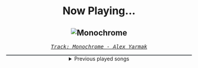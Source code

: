 <div align="center"> 
<h1>Now Playing...</h1>

![Monochrome](https://i.scdn.co/image/ab67616d00001e0279b394107442775d0c4a9ad9)
--
_<samp><a href="https://open.spotify.com/track/6Ro8uJisWV71HLJWVXhALs">Track: Monochrome - Alex Yarmak</a></samp>_

<div style="border: 1px #4B5054 solid"></div>
<details>
  <summary>
    Previous played songs
  </summary>
  <table>
    <thead>
      <tr>
        <th>
          Artist
        </th>
        <th>
          Song
        </th>
        <th>
          Link
        </th>
      </tr>
    </thead>
    <tbody>
      <tr><td>Alex Yarmak</td><td>Monochrome</td><td><a href="https://open.spotify.com/track/6Ro8uJisWV71HLJWVXhALs">https://open.spotify.com/track/6Ro8uJisWV71HLJWVXhALs</a></td></tr><tr><td>Confess</td><td>Eat What You Kill</td><td><a href="https://open.spotify.com/track/6yz2HojEuzMLx1yJoMYVSH">https://open.spotify.com/track/6yz2HojEuzMLx1yJoMYVSH</a></td></tr><tr><td>Rise Of The Northstar</td><td>Here Comes The Boom</td><td><a href="https://open.spotify.com/track/7foMdEhJevqESQw39FQcuv">https://open.spotify.com/track/7foMdEhJevqESQw39FQcuv</a></td></tr><tr><td>Thy Art Is Murder</td><td>Death Perception</td><td><a href="https://open.spotify.com/track/7F9mf1qxNAU9T886jeUoUA">https://open.spotify.com/track/7F9mf1qxNAU9T886jeUoUA</a></td></tr><tr><td>Chelsea Grin</td><td>Bleeding Sun</td><td><a href="https://open.spotify.com/track/6bsxDgpU5nlcHNZYtsfZG8">https://open.spotify.com/track/6bsxDgpU5nlcHNZYtsfZG8</a></td></tr><tr><td>First Blood</td><td>Fuck the Rules</td><td><a href="https://open.spotify.com/track/6BVWv9XJIOYpb1rv1a2BzG">https://open.spotify.com/track/6BVWv9XJIOYpb1rv1a2BzG</a></td></tr><tr><td>GHØSTKID</td><td>SUPERNØVA (feat. Marcus Bischoff of Heaven Shall Burn)</td><td><a href="https://open.spotify.com/track/1Vbmq7Tp3hRhrhUbDT7AME">https://open.spotify.com/track/1Vbmq7Tp3hRhrhUbDT7AME</a></td></tr><tr><td>GHØSTKID</td><td>SUPERNØVA (feat. Marcus Bischoff of Heaven Shall Burn)</td><td><a href="https://open.spotify.com/track/1Vbmq7Tp3hRhrhUbDT7AME">https://open.spotify.com/track/1Vbmq7Tp3hRhrhUbDT7AME</a></td></tr><tr><td>Chris Heria</td><td>Run It</td><td><a href="https://open.spotify.com/track/30Vl4LarZB0HMqSoQ90h4N">https://open.spotify.com/track/30Vl4LarZB0HMqSoQ90h4N</a></td></tr><tr><td>Chris Heria</td><td>Dreamin'</td><td><a href="https://open.spotify.com/track/27IsJL8014E8wybvDRryBY">https://open.spotify.com/track/27IsJL8014E8wybvDRryBY</a></td></tr><tr><td>Chris Heria</td><td>Light It Up</td><td><a href="https://open.spotify.com/track/24qNkQyD9Fo2Gta4qkkukt">https://open.spotify.com/track/24qNkQyD9Fo2Gta4qkkukt</a></td></tr><tr><td>Chris Heria</td><td>Focus</td><td><a href="https://open.spotify.com/track/2PMNv0H8jIRXmtMw6P6lKD">https://open.spotify.com/track/2PMNv0H8jIRXmtMw6P6lKD</a></td></tr><tr><td>Chris Heria</td><td>Smoke</td><td><a href="https://open.spotify.com/track/2k1QpnF58JIaMMIpXcFgeR">https://open.spotify.com/track/2k1QpnF58JIaMMIpXcFgeR</a></td></tr><tr><td>Chris Heria</td><td>Take Off</td><td><a href="https://open.spotify.com/track/4pMAEtbCiD6TvTrXfAT1n2">https://open.spotify.com/track/4pMAEtbCiD6TvTrXfAT1n2</a></td></tr><tr><td>ENMA</td><td>Badass</td><td><a href="https://open.spotify.com/track/0BcHvWdmrknSxmZxt5diht">https://open.spotify.com/track/0BcHvWdmrknSxmZxt5diht</a></td></tr><tr><td>ENMA</td><td>Badass</td><td><a href="https://open.spotify.com/track/0BcHvWdmrknSxmZxt5diht">https://open.spotify.com/track/0BcHvWdmrknSxmZxt5diht</a></td></tr><tr><td>ENMA</td><td>Badass</td><td><a href="https://open.spotify.com/track/0BcHvWdmrknSxmZxt5diht">https://open.spotify.com/track/0BcHvWdmrknSxmZxt5diht</a></td></tr><tr><td>ENMA</td><td>Badass</td><td><a href="https://open.spotify.com/track/0BcHvWdmrknSxmZxt5diht">https://open.spotify.com/track/0BcHvWdmrknSxmZxt5diht</a></td></tr><tr><td>ENMA</td><td>Badass</td><td><a href="https://open.spotify.com/track/0BcHvWdmrknSxmZxt5diht">https://open.spotify.com/track/0BcHvWdmrknSxmZxt5diht</a></td></tr><tr><td>ENMA</td><td>Badass</td><td><a href="https://open.spotify.com/track/0BcHvWdmrknSxmZxt5diht">https://open.spotify.com/track/0BcHvWdmrknSxmZxt5diht</a></td></tr>
    </tbody>
  </table>
</details>

</div>
